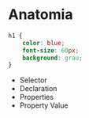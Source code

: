 # Anatomia

```css
h1 {
    color: blue;
    font-size: 60px;
    background: grau;
}
```

* Selector
* Declaration
* Properties
* Property Value